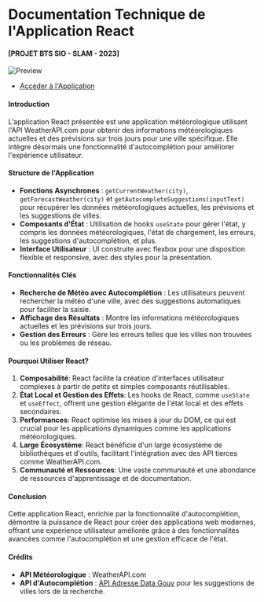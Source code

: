 # Documentation Technique de l'Application React
#### **[PROJET BTS SIO - SLAM - 2023]**
![Preview](image.png)
- [Accéder à l'Application](https://andronedev.github.io/meteoreact/)
#### Introduction
L'application React présentée est une application météorologique utilisant l'API WeatherAPI.com pour obtenir des informations météorologiques actuelles et des prévisions sur trois jours pour une ville spécifique. Elle intègre désormais une fonctionnalité d'autocomplétion pour améliorer l'expérience utilisateur.

#### Structure de l'Application
- **Fonctions Asynchrones** : `getCurrentWeather(city)`, `getForecastWeather(city)` et `getAutocompleteSuggestions(inputText)` pour récupérer les données météorologiques actuelles, les prévisions et les suggestions de villes.
- **Composants d'État** : Utilisation de hooks `useState` pour gérer l'état, y compris les données météorologiques, l'état de chargement, les erreurs, les suggestions d'autocomplétion, et plus.
- **Interface Utilisateur** : UI construite avec flexbox pour une disposition flexible et responsive, avec des styles pour la présentation.

#### Fonctionnalités Clés
- **Recherche de Météo avec Autocomplétion** : Les utilisateurs peuvent rechercher la météo d'une ville, avec des suggestions automatiques pour faciliter la saisie.
- **Affichage des Résultats** : Montre les informations météorologiques actuelles et les prévisions sur trois jours.
- **Gestion des Erreurs** : Gère les erreurs telles que les villes non trouvées ou les problèmes de réseau.

#### Pourquoi Utiliser React?
1. **Composabilité**: React facilite la création d'interfaces utilisateur complexes à partir de petits et simples composants réutilisables.
2. **État Local et Gestion des Effets**: Les hooks de React, comme `useState` et `useEffect`, offrent une gestion élégante de l'état local et des effets secondaires.
3. **Performances**: React optimise les mises à jour du DOM, ce qui est crucial pour les applications dynamiques comme les applications météorologiques.
4. **Large Écosystème**: React bénéficie d'un large écosystème de bibliothèques et d'outils, facilitant l'intégration avec des API tierces comme WeatherAPI.com.
5. **Communauté et Ressources**: Une vaste communauté et une abondance de ressources d'apprentissage et de documentation.

#### Conclusion
Cette application React, enrichie par la fonctionnalité d'autocomplétion, démontre la puissance de React pour créer des applications web modernes, offrant une expérience utilisateur améliorée grâce à des fonctionnalités avancées comme l'autocomplétion et une gestion efficace de l'état.

#### Crédits
- **API Météorologique** : WeatherAPI.com
- **API d'Autocomplétion** : [API Adresse Data Gouv](https://api-adresse.data.gouv.fr/search/) pour les suggestions de villes lors de la recherche.